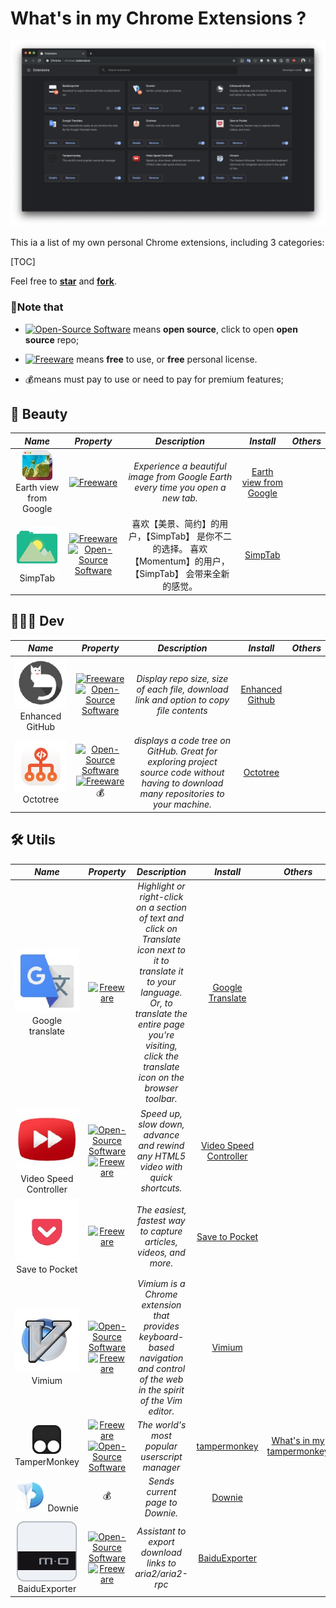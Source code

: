 # What's in my Chrome Extensions ?

![](https://raw.githubusercontent.com/RoseauHan/upic-upload/master/Miov9a.png)

This ia a list of my own personal Chrome extensions, including 3 categories:

[TOC]

Feel free to [**star**](https://github.com/RoseauHan/cookbook/) and [**fork**](https://github.com/RoseauHan/cookbook/).

### 📝Note that

- [![Open-Source Software](https://camo.githubusercontent.com/27b0c862bc5dee3cc822a00c0645f66104a583b0/68747470733a2f2f6a617977636a6c6f76652e6769746875622e696f2f73622f69636f2f6d696e2d6f73732e737667)](https://camo.githubusercontent.com/27b0c862bc5dee3cc822a00c0645f66104a583b0/68747470733a2f2f6a617977636a6c6f76652e6769746875622e696f2f73622f69636f2f6d696e2d6f73732e737667) means **open source**, click to open **open source** repo;
- [![Freeware](https://camo.githubusercontent.com/5b5710d91294db78c7e32ffa884d6c45ab15c471/68747470733a2f2f6a617977636a6c6f76652e6769746875622e696f2f73622f69636f2f6d696e2d667265652e737667)](https://camo.githubusercontent.com/5b5710d91294db78c7e32ffa884d6c45ab15c471/68747470733a2f2f6a617977636a6c6f76652e6769746875622e696f2f73622f69636f2f6d696e2d667265652e737667) means **free** to use, or **free** personal license.

- 💰means must pay to use or need to pay for premium features;

## 🎨 Beauty

|                                                _Name_                                                 |                                                                                                                                                                                                                                                                                                                                                                         _Property_                                                                                                                                                                                                                                                                                                                                                                         |                                                 _Description_                                                 |                                                                         _Install_                                                                         | _Others_ |
| :---------------------------------------------------------------------------------------------------: | :--------------------------------------------------------------------------------------------------------------------------------------------------------------------------------------------------------------------------------------------------------------------------------------------------------------------------------------------------------------------------------------------------------------------------------------------------------------------------------------------------------------------------------------------------------------------------------------------------------------------------------------------------------------------------------------------------------------------------------------------------------: | :-----------------------------------------------------------------------------------------------------------: | :-------------------------------------------------------------------------------------------------------------------------------------------------------: | :------: |
| ![](https://raw.githubusercontent.com/RoseauHan/upic-upload/master/kez4f6.jpg) Earth view from Google |                                                                                                                                                                                         [![Freeware](https://camo.githubusercontent.com/5b5710d91294db78c7e32ffa884d6c45ab15c471/68747470733a2f2f6a617977636a6c6f76652e6769746875622e696f2f73622f69636f2f6d696e2d667265652e737667)](https://camo.githubusercontent.com/5b5710d91294db78c7e32ffa884d6c45ab15c471/68747470733a2f2f6a617977636a6c6f76652e6769746875622e696f2f73622f69636f2f6d696e2d667265652e737667)                                                                                                                                                                                          |                _Experience a beautiful image from Google Earth every time you open a new tab._                |              [Earth view from Google](https://chrome.google.com/webstore/detail/earth-view-from-google-ea/bhloflhklmhfpedakmangadcdofhnnoh)               |          |
|        ![](https://raw.githubusercontent.com/RoseauHan/upic-upload/master/R0b15v.jpg) SimpTab         | [![Freeware](https://camo.githubusercontent.com/5b5710d91294db78c7e32ffa884d6c45ab15c471/68747470733a2f2f6a617977636a6c6f76652e6769746875622e696f2f73622f69636f2f6d696e2d667265652e737667)](https://camo.githubusercontent.com/5b5710d91294db78c7e32ffa884d6c45ab15c471/68747470733a2f2f6a617977636a6c6f76652e6769746875622e696f2f73622f69636f2f6d696e2d667265652e737667)[![Open-Source Software](https://camo.githubusercontent.com/27b0c862bc5dee3cc822a00c0645f66104a583b0/68747470733a2f2f6a617977636a6c6f76652e6769746875622e696f2f73622f69636f2f6d696e2d6f73732e737667)](https://camo.githubusercontent.com/27b0c862bc5dee3cc822a00c0645f66104a583b0/68747470733a2f2f6a617977636a6c6f76652e6769746875622e696f2f73622f69636f2f6d696e2d6f73732e737667) | 喜欢【美景、简约】的用户，【SimpTab】 是你不二的选择。 喜欢【Momentum】的用户，【SimpTab】 会带来全新的感觉。 | [SimpTab](https://chrome.google.com/webstore/detail/%E7%AE%80-tab-simptab-%E6%96%B0%E6%A0%87%E7%AD%BE%E9%A1%B5/kbgmbmkhepchmmcnbdbclpkpegbgikjc?hl=zh-CN) |          |

## 👨🏻‍💻 Dev

|                                             _Name_                                             |                                                                                                                                                                                                                                                                                                                                                                          _Property_                                                                                                                                                                                                                                                                                                                                                                          |                                                              _Description_                                                              |                                                   _Install_                                                   | _Others_ |
| :--------------------------------------------------------------------------------------------: | :----------------------------------------------------------------------------------------------------------------------------------------------------------------------------------------------------------------------------------------------------------------------------------------------------------------------------------------------------------------------------------------------------------------------------------------------------------------------------------------------------------------------------------------------------------------------------------------------------------------------------------------------------------------------------------------------------------------------------------------------------------: | :-------------------------------------------------------------------------------------------------------------------------------------: | :-----------------------------------------------------------------------------------------------------------: | :------: |
| ![](https://raw.githubusercontent.com/RoseauHan/upic-upload/master/ZCrlG1.jpg) Enhanced GitHub |  [![Freeware](https://camo.githubusercontent.com/5b5710d91294db78c7e32ffa884d6c45ab15c471/68747470733a2f2f6a617977636a6c6f76652e6769746875622e696f2f73622f69636f2f6d696e2d667265652e737667)](https://camo.githubusercontent.com/5b5710d91294db78c7e32ffa884d6c45ab15c471/68747470733a2f2f6a617977636a6c6f76652e6769746875622e696f2f73622f69636f2f6d696e2d667265652e737667)[![Open-Source Software](https://camo.githubusercontent.com/27b0c862bc5dee3cc822a00c0645f66104a583b0/68747470733a2f2f6a617977636a6c6f76652e6769746875622e696f2f73622f69636f2f6d696e2d6f73732e737667)](https://camo.githubusercontent.com/27b0c862bc5dee3cc822a00c0645f66104a583b0/68747470733a2f2f6a617977636a6c6f76652e6769746875622e696f2f73622f69636f2f6d696e2d6f73732e737667)  |                         _Display repo size, size of each file, download link and option to copy file contents_                          | [Enhanced Github](https://chrome.google.com/webstore/detail/enhanced-github/anlikcnbgdeidpacdbdljnabclhahhmd) |          |
|    ![](https://raw.githubusercontent.com/RoseauHan/upic-upload/master/P0qazU.jpg) Octotree     | [![Open-Source Software](https://camo.githubusercontent.com/27b0c862bc5dee3cc822a00c0645f66104a583b0/68747470733a2f2f6a617977636a6c6f76652e6769746875622e696f2f73622f69636f2f6d696e2d6f73732e737667)](https://camo.githubusercontent.com/27b0c862bc5dee3cc822a00c0645f66104a583b0/68747470733a2f2f6a617977636a6c6f76652e6769746875622e696f2f73622f69636f2f6d696e2d6f73732e737667)[![Freeware](https://camo.githubusercontent.com/5b5710d91294db78c7e32ffa884d6c45ab15c471/68747470733a2f2f6a617977636a6c6f76652e6769746875622e696f2f73622f69636f2f6d696e2d667265652e737667)](https://camo.githubusercontent.com/5b5710d91294db78c7e32ffa884d6c45ab15c471/68747470733a2f2f6a617977636a6c6f76652e6769746875622e696f2f73622f69636f2f6d696e2d667265652e737667)💰 | _displays a code tree on GitHub. Great for exploring project source code without having to download many repositories to your machine._ |        [Octotree](https://chrome.google.com/webstore/detail/octotree/bkhaagjahfmjljalopjnoealnfndnagc)        |          |

## 🛠 Utils

|                                                _Name_                                                 |                                                                                                                                                                                                                                                                                                                                                                         _Property_                                                                                                                                                                                                                                                                                                                                                                         |                                                                                                        _Description_                                                                                                        |                                                          _Install_                                                          |                                            _Others_                                             |
| :---------------------------------------------------------------------------------------------------: | :--------------------------------------------------------------------------------------------------------------------------------------------------------------------------------------------------------------------------------------------------------------------------------------------------------------------------------------------------------------------------------------------------------------------------------------------------------------------------------------------------------------------------------------------------------------------------------------------------------------------------------------------------------------------------------------------------------------------------------------------------------: | :-------------------------------------------------------------------------------------------------------------------------------------------------------------------------------------------------------------------------: | :-------------------------------------------------------------------------------------------------------------------------: | :---------------------------------------------------------------------------------------------: |
|    ![](https://raw.githubusercontent.com/RoseauHan/upic-upload/master/tZB92l.jpg) Google translate    |                                                                                                                                                                                         [![Freeware](https://camo.githubusercontent.com/5b5710d91294db78c7e32ffa884d6c45ab15c471/68747470733a2f2f6a617977636a6c6f76652e6769746875622e696f2f73622f69636f2f6d696e2d667265652e737667)](https://camo.githubusercontent.com/5b5710d91294db78c7e32ffa884d6c45ab15c471/68747470733a2f2f6a617977636a6c6f76652e6769746875622e696f2f73622f69636f2f6d696e2d667265652e737667)                                                                                                                                                                                          | _Highlight or right-click on a section of text and click on Translate icon next to it to translate it to your language. Or, to translate the entire page you're visiting, click the translate icon on the browser toolbar._ |       [Google Translate](https://chrome.google.com/webstore/detail/google-translate/aapbdbdomjkkjkaonfhkkikfgjllcleb)       |                                                                                                 |
| ![](https://raw.githubusercontent.com/RoseauHan/upic-upload/master/EuuXHy.jpg) Video Speed Controller | [![Open-Source Software](https://camo.githubusercontent.com/27b0c862bc5dee3cc822a00c0645f66104a583b0/68747470733a2f2f6a617977636a6c6f76652e6769746875622e696f2f73622f69636f2f6d696e2d6f73732e737667)](https://camo.githubusercontent.com/27b0c862bc5dee3cc822a00c0645f66104a583b0/68747470733a2f2f6a617977636a6c6f76652e6769746875622e696f2f73622f69636f2f6d696e2d6f73732e737667)[![Freeware](https://camo.githubusercontent.com/5b5710d91294db78c7e32ffa884d6c45ab15c471/68747470733a2f2f6a617977636a6c6f76652e6769746875622e696f2f73622f69636f2f6d696e2d667265652e737667)](https://camo.githubusercontent.com/5b5710d91294db78c7e32ffa884d6c45ab15c471/68747470733a2f2f6a617977636a6c6f76652e6769746875622e696f2f73622f69636f2f6d696e2d667265652e737667) |                                                                       _Speed up, slow down, advance and rewind any HTML5 video with quick shortcuts._                                                                       | [Video Speed Controller](https://chrome.google.com/webstore/detail/video-speed-controller/nffaoalbilbmmfgbnbgppjihopabppdk) |                                                                                                 |
|     ![](https://raw.githubusercontent.com/RoseauHan/upic-upload/master/iptkHo.jpg) Save to Pocket     |                                                                                                                                                                                         [![Freeware](https://camo.githubusercontent.com/5b5710d91294db78c7e32ffa884d6c45ab15c471/68747470733a2f2f6a617977636a6c6f76652e6769746875622e696f2f73622f69636f2f6d696e2d667265652e737667)](https://camo.githubusercontent.com/5b5710d91294db78c7e32ffa884d6c45ab15c471/68747470733a2f2f6a617977636a6c6f76652e6769746875622e696f2f73622f69636f2f6d696e2d667265652e737667)                                                                                                                                                                                          |                                                                              _The easiest, fastest way to capture articles, videos, and more._                                                                              |         [Save to Pocket](https://chrome.google.com/webstore/detail/save-to-pocket/niloccemoadcdkdjlinkgdfekeahmflj)         |                                                                                                 |
|         ![](https://raw.githubusercontent.com/RoseauHan/upic-upload/master/OGWnYE.jpg) Vimium         | [![Open-Source Software](https://camo.githubusercontent.com/27b0c862bc5dee3cc822a00c0645f66104a583b0/68747470733a2f2f6a617977636a6c6f76652e6769746875622e696f2f73622f69636f2f6d696e2d6f73732e737667)](https://camo.githubusercontent.com/27b0c862bc5dee3cc822a00c0645f66104a583b0/68747470733a2f2f6a617977636a6c6f76652e6769746875622e696f2f73622f69636f2f6d696e2d6f73732e737667)[![Freeware](https://camo.githubusercontent.com/5b5710d91294db78c7e32ffa884d6c45ab15c471/68747470733a2f2f6a617977636a6c6f76652e6769746875622e696f2f73622f69636f2f6d696e2d667265652e737667)](https://camo.githubusercontent.com/5b5710d91294db78c7e32ffa884d6c45ab15c471/68747470733a2f2f6a617977636a6c6f76652e6769746875622e696f2f73622f69636f2f6d696e2d667265652e737667) |                                               _Vimium is a Chrome extension that provides keyboard-based navigation and control of the web in the spirit of the Vim editor._                                                |                 [Vimium](https://chrome.google.com/webstore/detail/vimium/dbepggeogbaibhgnhhndojpepiihcmeb)                 |                                                                                                 |
|      ![](https://raw.githubusercontent.com/RoseauHan/upic-upload/master/UeTwFz.jpg) TamperMonkey      | [![Freeware](https://camo.githubusercontent.com/5b5710d91294db78c7e32ffa884d6c45ab15c471/68747470733a2f2f6a617977636a6c6f76652e6769746875622e696f2f73622f69636f2f6d696e2d667265652e737667)](https://camo.githubusercontent.com/5b5710d91294db78c7e32ffa884d6c45ab15c471/68747470733a2f2f6a617977636a6c6f76652e6769746875622e696f2f73622f69636f2f6d696e2d667265652e737667)[![Open-Source Software](https://camo.githubusercontent.com/27b0c862bc5dee3cc822a00c0645f66104a583b0/68747470733a2f2f6a617977636a6c6f76652e6769746875622e696f2f73622f69636f2f6d696e2d6f73732e737667)](https://camo.githubusercontent.com/27b0c862bc5dee3cc822a00c0645f66104a583b0/68747470733a2f2f6a617977636a6c6f76652e6769746875622e696f2f73622f69636f2f6d696e2d6f73732e737667) |                                                                                        _The world's most popular userscript manager_                                                                                        |           [tampermonkey](https://chrome.google.com/webstore/detail/tampermonkey/dhdgffkkebhmkfjojejmpbldmpobfkfo)           | [What's in my tampermonkey](https://roseauhan.github.io/cookbook/app/Whats-in-my-tampermonkey/) |
|         ![](https://raw.githubusercontent.com/RoseauHan/upic-upload/master/6DGoP2.jpg) Downie         |                                                                                                                                                                                                                                                                                                                                                                             💰                                                                                                                                                                                                                                                                                                                                                                             |                                                                                               _Sends current page to Downie._                                                                                               |                                    [Downie](https://software.charliemonroe.net/downie/)                                     |                                                                                                 |
|     ![](https://raw.githubusercontent.com/RoseauHan/upic-upload/master/2cQMUu.jpg) BaiduExporter      | [![Open-Source Software](https://camo.githubusercontent.com/27b0c862bc5dee3cc822a00c0645f66104a583b0/68747470733a2f2f6a617977636a6c6f76652e6769746875622e696f2f73622f69636f2f6d696e2d6f73732e737667)](https://camo.githubusercontent.com/27b0c862bc5dee3cc822a00c0645f66104a583b0/68747470733a2f2f6a617977636a6c6f76652e6769746875622e696f2f73622f69636f2f6d696e2d6f73732e737667)[![Freeware](https://camo.githubusercontent.com/5b5710d91294db78c7e32ffa884d6c45ab15c471/68747470733a2f2f6a617977636a6c6f76652e6769746875622e696f2f73622f69636f2f6d696e2d667265652e737667)](https://camo.githubusercontent.com/5b5710d91294db78c7e32ffa884d6c45ab15c471/68747470733a2f2f6a617977636a6c6f76652e6769746875622e696f2f73622f69636f2f6d696e2d667265652e737667) |                                                                                   _Assistant to export download links to aria2/aria2-rpc_                                                                                   |                                 [BaiduExporter](https://github.com/acgotaku/BaiduExporter)                                  |                                                                                                 |
